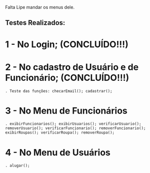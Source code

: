 Falta Lipe mandar os menus dele.

## Testes Realizados:

# 1 - No Login; (CONCLUÍDO!!!)
# 2 - No cadastro de Usuário e de Funcionário; (CONCLUÍDO!!!)
    . Teste das funções: checarEmail(); cadastrar();

# 3 - No Menu de Funcionários
    . exibirFuncionarios(); exibirUsuarios(); verificarUsuario(); removerUsuario(); verificarFuncionario(); removerFuncionario(); exibirRoupas(); verificarRoupa(); removerRoupa();

# 4 - No Menu de Usuários
    . alugar();